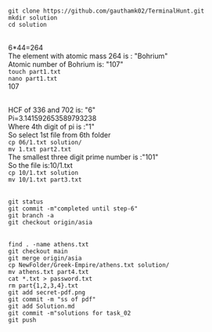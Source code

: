 <br>```git clone https://github.com/gauthamk02/TerminalHunt.git```
<br>```mkdir solution```
<br>```cd solution```


<br>6*44=264
<br>The element with atomic mass 264 is : "Bohrium"
<br>Atomic number of Bohrium is: "107"
<br>```touch part1.txt```
<br>```nano part1.txt```
<br>107 


<br>HCF of 336 and 702 is: "6"
<br>Pi=3.141592653589793238
<br>Where 4th digit of pi is :"1"
<br>So select 1st file from 6th folder
<br>```cp 06/1.txt solution/```
<br>```mv 1.txt part2.txt```
<br>The smallest three digit prime number is :"101"
<br>So the file is:10/1.txt
<br>```cp 10/1.txt solution```
<br>```mv 10/1.txt part3.txt```

<br>```git status```
<br>```git commit -m"completed until step-6"```
<br>```git branch -a```
<br>```git checkout origin/asia```

<br>```find . -name athens.txt```
<br>```git checkout main```
<br>```git merge origin/asia```
<br>```cp NewFolder/Greek-Empire/athens.txt solution/```
<br>```mv athens.txt part4.txt```
<br>```cat *.txt > password.txt```
<br>```rm part{1,2,3,4}.txt```
<br>```git add secret-pdf.png```
<br>```git commit -m "ss of pdf"```
<br>```git add Solution.md```
<br>```git commit -m"solutions for task_02```
<br>```git push```
